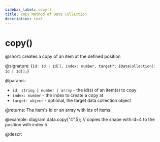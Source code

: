 ```yaml
---
sidebar_label: copy()
title: copy Method of Data Collection
description: text
---
```


# copy()

@short: creates a copy of an item at the defined position

@signature: {`id: Id | Id[], index: number, target?: IDataCollection): Id | Id[];`}

@params:
- `id: string | number | array` - the id(s) of an item(s) to copy
- `index: number` - the index to create a copy at
- `target: object` - optional, the target data collection object

@returns:
The item's id or an array with ids of items.

@example:
diagram.data.copy("4",5); // copies the shape with id=4 to the position with index 5

@descr:
